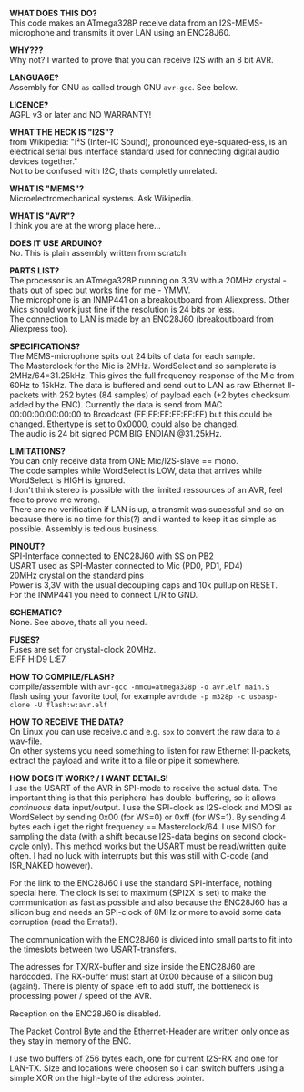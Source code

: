 <b>WHAT DOES THIS DO?</b><br>
This code makes an ATmega328P receive data from an I2S-MEMS-microphone and transmits it over LAN using an ENC28J60.

<b>WHY???</b><br>
Why not? I wanted to prove that you can receive I2S with an 8 bit AVR.

<b>LANGUAGE?</b><br>
Assembly for GNU `as` called trough GNU `avr-gcc`. See below.

<b>LICENCE?</b><br>
AGPL v3 or later and NO WARRANTY!

<b>WHAT THE HECK IS "I2S"?</b><br>
from Wikipedia: "I²S (Inter-IC Sound), pronounced eye-squared-ess, is an electrical serial bus interface standard used for connecting digital audio devices together."<br>
Not to be confused with I2C, thats completly unrelated.

<b>WHAT IS "MEMS"?</b><br>
Microelectromechanical systems. Ask Wikipedia.

<b>WHAT IS "AVR"?</b><br>
I think you are at the wrong place here...

<b>DOES IT USE ARDUINO?</b><br>
No. This is plain assembly written from scratch.

<b>PARTS LIST?</b><br>
The processor is an ATmega328P running on 3,3V with a 20MHz crystal - thats out of spec but works fine for me - YMMV.<br>
The microphone is an INMP441 on a breakoutboard from Aliexpress. Other Mics should work just fine if the resolution is 24 bits or less.<br>
The connection to LAN is made by an ENC28J60 (breakoutboard from Aliexpress too).

<b>SPECIFICATIONS?</b><br>
The MEMS-microphone spits out 24 bits of data for each sample.<br>
The Masterclock for the Mic is 2MHz. WordSelect and so samplerate is 2MHz/64=31.25kHz. This gives the full frequency-response of the Mic from 60Hz to 15kHz.
The data is buffered and send out to LAN as raw Ethernet II-packets with 252 bytes (84 samples) of payload each (+2 bytes checksum added by the ENC). Currently the data is send from MAC 00:00:00:00:00:00 to Broadcast (FF:FF:FF:FF:FF:FF) but this could be changed. Ethertype is set to 0x0000, could also be changed.<br>
The audio is 24 bit signed PCM BIG ENDIAN @31.25kHz.

<b>LIMITATIONS?</b><br>
You can only receive data from ONE Mic/I2S-slave == mono.<br>
The code samples while WordSelect is LOW, data that arrives while WordSelect is HIGH is ignored.<br>
I don't think stereo is possible with the limited ressources of an AVR, feel free to prove me wrong.<br>
There are no verification if LAN is up, a transmit was sucessful and so on because there is no time for this(?) and i wanted to keep it as simple as possible. Assembly is tedious business.

<b>PINOUT?</b><br>
SPI-Interface connected to ENC28J60 with SS on PB2<br>
USART used as SPI-Master connected to Mic (PD0, PD1, PD4)<br>
20MHz crystal on the standard pins<br>
Power is 3,3V with the usual decoupling caps and 10k pullup on RESET.<br>
For the INMP441 you need to connect L/R to GND.<br>

<b>SCHEMATIC?</b><br>
None. See above, thats all you need.

<b>FUSES?</b><br>
Fuses are set for crystal-clock 20MHz.<br>
E:FF H:D9 L:E7

<b>HOW TO COMPILE/FLASH?</b><br>
compile/assemble with `avr-gcc -mmcu=atmega328p -o avr.elf main.S`<br>
flash using your favorite tool, for example `avrdude -p m328p -c usbasp-clone -U flash:w:avr.elf`

<b>HOW TO RECEIVE THE DATA?</b><br>
On Linux you can use receive.c and e.g. `sox` to convert the raw data to a wav-file.<br>
On other systems you need something to listen for raw Ethernet II-packets, extract the payload and write it to a file or pipe it somewhere.

<b>HOW DOES IT WORK? / I WANT DETAILS!</b><br>
I use the USART of the AVR in SPI-mode to receive the actual data. The important thing is that this peripheral has double-buffering, so it allows *continuous* data input/output. I use the SPI-clock as I2S-clock and MOSI as WordSelect by sending 0x00 (for WS=0) or 0xff (for WS=1). By sending 4 bytes each i get the right frequency == Masterclock/64. I use MISO for sampling the data (with a shift because I2S-data begins on second clock-cycle only). This method works but the USART must be read/written quite often. I had no luck with interrupts but this was still with C-code (and ISR_NAKED however).

For the link to the ENC28J60 i use the standard SPI-interface, nothing special here. The clock is set to maximum (SPI2X is set) to make the communication as fast as possible and also because the ENC28J60 has a silicon bug and needs an SPI-clock of 8MHz or more to avoid some data corruption (read the Errata!).

The communication with the ENC28J60 is divided into small parts to fit into the timeslots between two USART-transfers.

The adresses for TX/RX-buffer and size inside the ENC28J60 are hardcoded. The RX-buffer must start at 0x00 because of a silicon bug (again!). There is plenty of space left to add stuff, the bottleneck is processing power / speed of the AVR.

Reception on the ENC28J60 is disabled.

The Packet Control Byte and the Ethernet-Header are written only once as they stay in memory of the ENC.

I use two buffers of 256 bytes each, one for current I2S-RX and one for LAN-TX. Size and locations were choosen so i can switch buffers using a simple XOR on the high-byte of the address pointer.
